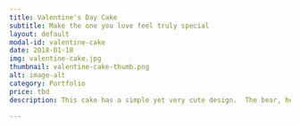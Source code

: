 ```yaml
---
title: Valentine's Day Cake
subtitle: Make the one you love feel truly special
layout: default
modal-id: valentine-cake
date: 2018-01-18
img: valentine-cake.jpg
thumbnail: valentine-cake-thumb.png
alt: image-alt
category: Portfolio
price: tbd
description: This cake has a simple yet very cute design.  The bear, hearts and carnation flowers are all handmade.  Ideal to show the one you love how special they are. 

---
```

